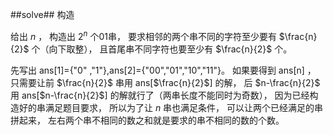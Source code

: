﻿##solve##
构造

给出 $n$ ， 构造出 $2^n$ 个01串， 要求相邻的两个串不同的字符至少要有 $\frac{n}{2}$ 个（向下取整）， 且首尾串不同字符也要至少有 $\frac{n}{2}$ 个。

先写出 ans[1]={"0" ,"1"},ans[2]={"00","01","10","11"}。 如果要得到 ans[n] ， 只需要让前 $\frac{n}{2}$ 串用 ans[$\frac{n}{2}$] 的解， 后 $n-\frac{n}{2}$ 用 ans[$n-\frac{n}{2}$] 的解就行了（两串长度不能同时为奇数）， 因为已经构造好的串满足题目要求， 所以为了让 $n$ 串也满足条件， 可以让两个已经满足的串拼起来， 左右两个串不相同的数之和就是要求的串不相同的数的个数。
